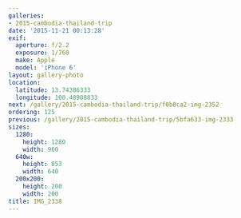 ```yaml
---
galleries:
- 2015-cambodia-thailand-trip
date: '2015-11-21 00:13:28'
exif:
  aperture: f/2.2
  exposure: 1/760
  make: Apple
  model: 'iPhone 6'
layout: gallery-photo
location:
  latitude: 13.74386333
  longitude: 100.48908833
next: /gallery/2015-cambodia-thailand-trip/f0b8ca2-img-2352
ordering: 125
previous: /gallery/2015-cambodia-thailand-trip/5bfa633-img-2333
sizes:
  1280:
    height: 1280
    width: 960
  640w:
    height: 853
    width: 640
  200x200:
    height: 200
    width: 200
title: IMG_2338
---
```


